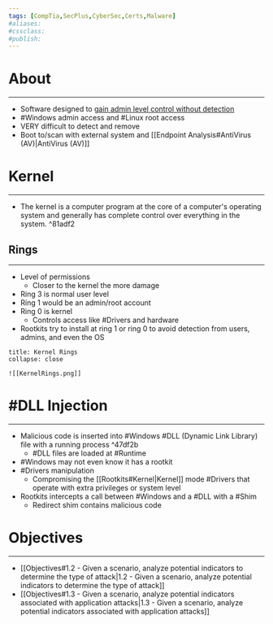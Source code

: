 ```yaml
---
tags: [CompTia,SecPlus,CyberSec,Certs,Malware]
#aliases:
#cssclass:
#publish:
---
```


# About
---
- Software designed to <u>gain admin level control without detection</u>
- #Windows admin access and #Linux root access
- VERY difficult to detect and remove
- Boot to/scan with external system and [[Endpoint Analysis#AntiVirus (AV)|AntiVirus (AV)]]

# Kernel
---
- The kernel is a computer program at the core of a computer's operating system and generally has complete control over everything in the system. ^81adf2

## Rings
---
- Level of permissions
	- Closer to the kernel the more damage
- Ring 3 is normal user level
- Ring 1 would be an admin/root account
- Ring 0 is kernel
	- Controls access like #Drivers   and hardware
- Rootkits try to install at ring 1 or ring 0 to avoid detection from users, admins, and even the OS

```ad-info
title: Kernel Rings
collapse: close

![[KernelRings.png]]
```

# #DLL Injection
---
- Malicious code is inserted into #Windows #DLL (Dynamic Link Library) file with a running process ^47df2b
	- #DLL files are loaded at #Runtime
- #Windows may not even know it has a rootkit
- #Drivers  manipulation
	- Compromising the [[Rootkits#Kernel|Kernel]] mode #Drivers  that operate with extra privileges or system level
- Rootkits intercepts a call between #Windows and a #DLL with a #Shim
	- Redirect shim contains malicious code

# Objectives
---
- [[Objectives#1.2 - Given a scenario, analyze potential indicators to determine the type of attack|1.2 - Given a scenario, analyze potential indicators to determine the type of attack]]
- [[Objectives#1.3 - Given a scenario, analyze potential indicators associated with application attacks|1.3 - Given a scenario, analyze potential indicators associated with application attacks]]